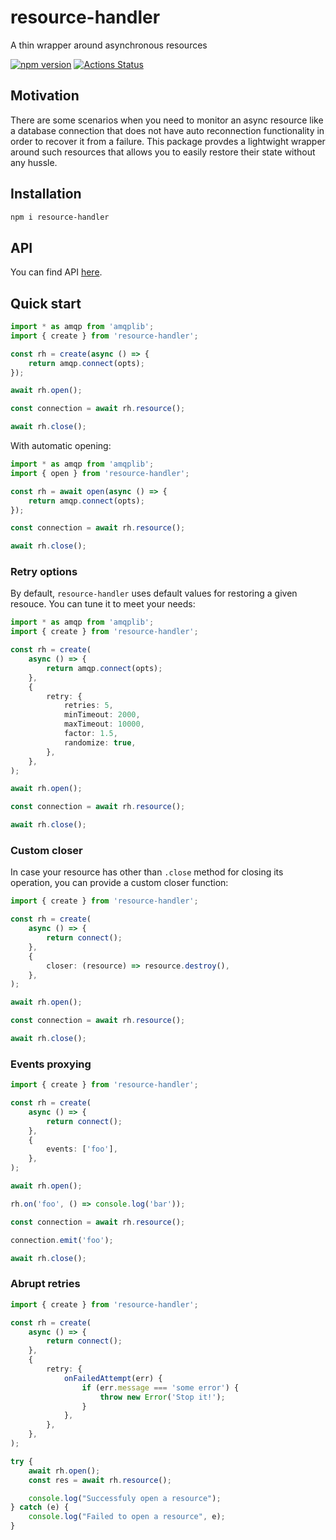 # resource-handler

A thin wrapper around asynchronous resources

[![npm version](https://badge.fury.io/js/resource-handler.svg)](https://www.npmjs.com/package/resource-handler)
[![Actions Status](https://github.com/ziflex/resource-handler/workflows/Node%20CI/badge.svg)](https://github.com/ziflex/resource-handler/workflows/Node%20CI/badge.svg)

## Motivation

There are some scenarios when you need to monitor an async resource like a database connection that does not have auto reconnection functionality in order to recover it from a failure. This package provdes a lightwight wrapper around such resources that allows you to easily restore their state without any hussle.

## Installation

```bash
npm i resource-handler
```

## API

You can find API [here](https://ziflex.github.io/resource-handler).

## Quick start

```typescript
import * as amqp from 'amqplib';
import { create } from 'resource-handler';

const rh = create(async () => {
    return amqp.connect(opts);
});

await rh.open();

const connection = await rh.resource();

await rh.close();
```

With automatic opening:

```typescript
import * as amqp from 'amqplib';
import { open } from 'resource-handler';

const rh = await open(async () => {
    return amqp.connect(opts);
});

const connection = await rh.resource();

await rh.close();
```

### Retry options

By default, `resource-handler` uses default values for restoring a given resouce. You can tune it to meet your needs:

```typescript
import * as amqp from 'amqplib';
import { create } from 'resource-handler';

const rh = create(
    async () => {
        return amqp.connect(opts);
    },
    {
        retry: {
            retries: 5,
            minTimeout: 2000,
            maxTimeout: 10000,
            factor: 1.5,
            randomize: true,
        },
    },
);

await rh.open();

const connection = await rh.resource();

await rh.close();
```

### Custom closer

In case your resource has other than `.close` method for closing its operation, you can provide a custom closer function:

```typescript
import { create } from 'resource-handler';

const rh = create(
    async () => {
        return connect();
    },
    {
        closer: (resource) => resource.destroy(),
    },
);

await rh.open();

const connection = await rh.resource();

await rh.close();
```

### Events proxying

```typescript
import { create } from 'resource-handler';

const rh = create(
    async () => {
        return connect();
    },
    {
        events: ['foo'],
    },
);

await rh.open();

rh.on('foo', () => console.log('bar'));

const connection = await rh.resource();

connection.emit('foo');

await rh.close();
```

### Abrupt retries

```typescript
import { create } from 'resource-handler';

const rh = create(
    async () => {
        return connect();
    },
    {
        retry: {
            onFailedAttempt(err) {
                if (err.message === 'some error') {
                    throw new Error('Stop it!');
                }
            },
        },
    },
);

try {
    await rh.open();
    const res = await rh.resource();

    console.log("Successfuly open a resource");
} catch (e) {
    console.log("Failed to open a resource", e);
}

```
